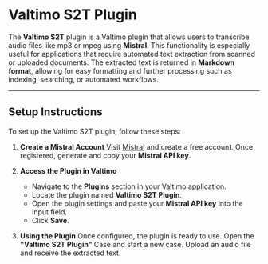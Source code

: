 # Valtimo S2T Plugin

The **Valtimo S2T** plugin is a Valtimo plugin that allows users to transcribe audio files like mp3 or mpeg using **Mistral**. This functionality is especially useful for applications
that require automated text extraction from scanned or uploaded documents. The extracted text is returned in **Markdown
format**, allowing for easy formatting and further processing such as indexing, searching, or automated workflows.

---

## Setup Instructions

To set up the Valtimo S2T plugin, follow these steps:

1. **Create a Mistral Account**
   Visit [Mistral](https://mistral.ai/) and create a free account. Once registered, generate and copy your **Mistral API
   key**.

2. **Access the Plugin in Valtimo**

    * Navigate to the **Plugins** section in your Valtimo application.
    * Locate the plugin named **Valtimo S2T Plugin**.
    * Open the plugin settings and paste your **Mistral API key** into the input field.
    * Click **Save**.

3. **Using the Plugin**
   Once configured, the plugin is ready to use. Open the **"Valtimo S2T Plugin"** Case and start a new case.
   Upload an audio file and receive the extracted text.
